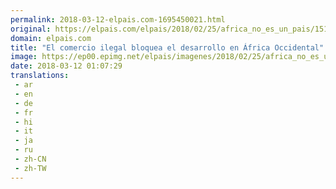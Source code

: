 ```yaml
---
permalink: 2018-03-12-elpais.com-1695450021.html
original: https://elpais.com/elpais/2018/02/25/africa_no_es_un_pais/1519578914_727964.html#?ref=rss&format=simple&link=link
domain: elpais.com
title: "El comercio ilegal bloquea el desarrollo en África Occidental"
image: https://ep00.epimg.net/elpais/imagenes/2018/02/25/africa_no_es_un_pais/1519578914_727964_1520253032_rrss_normal.jpg
date: 2018-03-12 01:07:29
translations: 
 - ar
 - en
 - de
 - fr
 - hi
 - it
 - ja
 - ru
 - zh-CN
 - zh-TW
---
```


